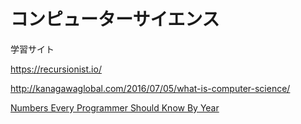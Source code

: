 # コンピューターサイエンス

学習サイト

https://recursionist.io/

http://kanagawaglobal.com/2016/07/05/what-is-computer-science/

[Numbers Every Programmer Should Know By Year](https://colin-scott.github.io/personal_website/research/interactive_latency.html)
